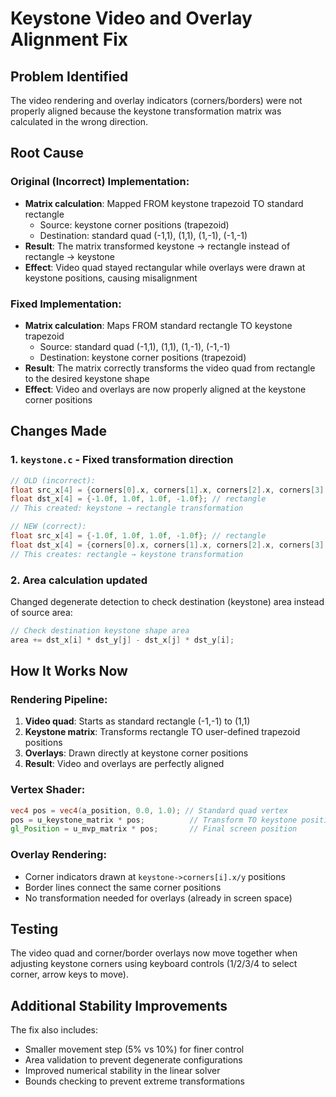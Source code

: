 # Keystone Video and Overlay Alignment Fix

## Problem Identified

The video rendering and overlay indicators (corners/borders) were not properly aligned because the keystone transformation matrix was calculated in the wrong direction.

## Root Cause

### Original (Incorrect) Implementation:
- **Matrix calculation**: Mapped FROM keystone trapezoid TO standard rectangle
  - Source: keystone corner positions (trapezoid)
  - Destination: standard quad (-1,1), (1,1), (1,-1), (-1,-1)
- **Result**: The matrix transformed keystone → rectangle instead of rectangle → keystone
- **Effect**: Video quad stayed rectangular while overlays were drawn at keystone positions, causing misalignment

### Fixed Implementation:
- **Matrix calculation**: Maps FROM standard rectangle TO keystone trapezoid
  - Source: standard quad (-1,1), (1,1), (1,-1), (-1,-1)  
  - Destination: keystone corner positions (trapezoid)
- **Result**: The matrix correctly transforms the video quad from rectangle to the desired keystone shape
- **Effect**: Video and overlays are now properly aligned at the keystone corner positions

## Changes Made

### 1. `keystone.c` - Fixed transformation direction
```c
// OLD (incorrect):
float src_x[4] = {corners[0].x, corners[1].x, corners[2].x, corners[3].x}; // keystone
float dst_x[4] = {-1.0f, 1.0f, 1.0f, -1.0f}; // rectangle
// This created: keystone → rectangle transformation

// NEW (correct):
float src_x[4] = {-1.0f, 1.0f, 1.0f, -1.0f}; // rectangle
float dst_x[4] = {corners[0].x, corners[1].x, corners[2].x, corners[3].x}; // keystone
// This creates: rectangle → keystone transformation
```

### 2. Area calculation updated
Changed degenerate detection to check destination (keystone) area instead of source area:
```c
// Check destination keystone shape area
area += dst_x[i] * dst_y[j] - dst_x[j] * dst_y[i];
```

## How It Works Now

### Rendering Pipeline:
1. **Video quad**: Starts as standard rectangle (-1,-1) to (1,1)
2. **Keystone matrix**: Transforms rectangle TO user-defined trapezoid positions
3. **Overlays**: Drawn directly at keystone corner positions
4. **Result**: Video and overlays are perfectly aligned

### Vertex Shader:
```glsl
vec4 pos = vec4(a_position, 0.0, 1.0); // Standard quad vertex
pos = u_keystone_matrix * pos;          // Transform TO keystone position
gl_Position = u_mvp_matrix * pos;       // Final screen position
```

### Overlay Rendering:
- Corner indicators drawn at `keystone->corners[i].x/y` positions
- Border lines connect the same corner positions
- No transformation needed for overlays (already in screen space)

## Testing

The video quad and corner/border overlays now move together when adjusting keystone corners using keyboard controls (1/2/3/4 to select corner, arrow keys to move).

## Additional Stability Improvements

The fix also includes:
- Smaller movement step (5% vs 10%) for finer control
- Area validation to prevent degenerate configurations
- Improved numerical stability in the linear solver
- Bounds checking to prevent extreme transformations
